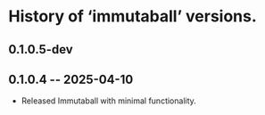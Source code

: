 # History of ‘immutaball’ versions.

## 0.1.0.5-dev

## 0.1.0.4 -- 2025-04-10

- Released Immutaball with minimal functionality.
